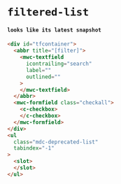 # `filtered-list`

#### `looks like its latest snapshot`

```html
<div id="tfcontainer">
  <abbr title="[filter]">
    <mwc-textfield
      icontrailing="search"
      label=""
      outlined=""
    >
    </mwc-textfield>
  </abbr>
  <mwc-formfield class="checkall">
    <c-checkbox>
    </c-checkbox>
  </mwc-formfield>
</div>
<ul
  class="mdc-deprecated-list"
  tabindex="-1"
>
  <slot>
  </slot>
</ul>

```

